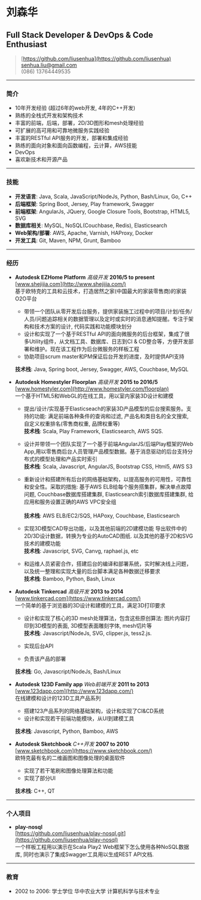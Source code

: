 # 刘森华
## Full Stack Developer & DevOps & Code Enthusiast

> [https://github.com/liusenhua](https://github.com/liusenhua)  
> [senhua.liu@gmail.com](mailto:senhua.liu@gmail.com)  
> (086) 13764449535  

------
### 简介
* 10年开发经验 (超过6年的web开发, 4年的C++开发)
* 熟练的全栈式开发和架构技术
* 丰富的前端，后端，部署，2D/3D图形和mesh处理经验
* 可扩展的高可用和可靠地微服务实践经验
* 丰富的RESTful API服务的开发，部署和集成经验
* 熟练的面向对象和面向函数编程，云计算，AWS技能
* DevOps
* 喜欢新技术和开源产品

------
### 技能

* **开发语言**: Java, Scala, JavaScript/NodeJs, Python, Bash/Linux, Go, C++
* **后端框架**: Spring Boot, Jersey, Play framework, Swagger
* **前端框架**: AngularJs, JQuery, Google Closure Tools, Bootstrap, HTML5, SVG
* **数据库相关**: MySQL, NoSQL(Couchbase, Redis), Elasticsearch
* **Web架构/部署**: AWS, Apache, Varnish, HAProxy, Docker
* **开发工具**: Git, Maven, NPM, Grunt, Bamboo

------

### 经历

* **Autodesk EZHome Platform** *高级开发* __2016/5 to present__  
    [www.shejijia.com](http://www.shejijia.com/)  
    基于欧特克的工具和云技术，打造居然之家(中国最大的家装零售商)的家装O2O平台
	+ 带领一个团队从零开发后台服务，提供家装施工过程中的项目/计划/任务/人员/问题追踪相关的数据管理以及定时或实时的消息通知提醒。专注于架构和技术方案的设计, 代码实践和功能模块划分 
	+ 设计和实现了一个基于RESTful API的面向微服务的后台框架，集成了很多Utility组件，从文档工具、数据库、日志到CI & CD整合等，方便开发部署和维护。现在该工程作为后台微服务的样板工程
	+ 协助项目scrum master和PM保证后台开发的进度，及时提供API支持
	
  **技术栈**: Java, Spring boot, Jersey, Swagger, AWS, Couchbase, MySQL

* **Autodesk Homestyler Floorplan** *高级开发* __2015 to 2016/5__   
	[www.homestyler.com](http://www.homestyler.com/floorplan)  
    一个基于HTML5和WebGL的在线工具，用以室内家装3D设计和建模
	+ 提出/设计/实现基于Elasticseach的家装3D产品模型的后台搜索服务。支持的功能: 满足前端各种条件的查询和过滤, 产品名和类目名的全文搜索, 自定义权重排名(零售商权重, 品牌权重等) <br/> 
  **技术栈**: Scala, Play Framework, Elasticsearch, AWS SQS.

	+ 设计并带领一个团队实现了一个基于前端AngularJS/后端Play框架的Web App,用以零售商后台人员管理产品模型数据。基于消息驱动的后台支持分布式的模型处理和产品实时索引 <br/>
  **技术栈**: Scala, Javascript, AngularJS, Bootstrap CSS, Html5, AWS S3

	+ 重新设计和搭建所有后台的网络基础架构，以提高服务的可用性，可靠性和安全性。采取的措施: 基于AWS ELB给每个服务搭集群，解决单点故障问题, Couchbase数据库搭建集群, Elasticsearch索引数据库搭建集群, 给应用和服务设置正确的AWS VPC安全组 <br/>  
  **技术栈**: AWS ELB/EC2/SQS, HAPoxy, Couchbase, Elasticsearch

	+ 实现3D模型CAD导出功能，以及其他前端的2D建模功能   导出软件中的2D/3D设计数据，转换为专业的AutoCAD图纸. 以及其他的基于2D和SVG技术的建模功能 <br/>
  **技术栈**: Javascript, SVG, Canvg, raphael.js, etc

	+ 和运维人员紧密合作，搭建后台的编译和部署系统，实时解决线上问题，以及统一整理和实现大量的后台脚本满足各种数据迁移要求 <br/>
  **技术栈**: Bamboo, Python, Bash, Linux

* **Autodesk Tinkercad** *高级开发* __2013 to 2014__  
    [www.tinkercad.com](https://www.tinkercad.com/)  
    一个简单的基于浏览器的3D设计和建模的工具，满足3D打印要求
	+ 设计和实现了核心的3D mesh处理算法，包含这些原创算法: 图片内容打印到3D模型的表面, 3D模型表面雕刻字体, mesh切片等 <br/>
  **技术栈**: Javascript/NodeJs, SVG, clipper.js, tess2.js.

	+ 实现后台API
	+ 负责该产品的部署
	
  **技术栈**: Go, Javascript/NodeJs, Bash/Linux

* **Autodesk 123D Family app** *Web前端开发* __2011 to 2013__   
    [www.123dapp.com](http://www.123dapp.com/)  
    在线建模和设计的123D工具产品系列
	+ 搭建123产品系列的网络基础架构，设计和实现了CI&CD系统
	+ 设计和实现若干前端功能模块，从UI到建模工具
	
  **技术栈**: Javascript, Python, Bamboo, AWS

* **Autodesk Sketchbook** *C++开发* __2007 to 2010__  
	[www.sketchbook.com](https://www.sketchbook.com/)  
    欧特克最有名的二维画图和图像处理的桌面软件
	+ 实现了若干笔刷和图像处理算法和功能
	+ 实现了部分UI
	
  **技术栈**: C++, QT

------

### 个人项目

* **play-nosql**   
    [https://github.com/liusenhua/play-nosql.git](https://github.com/liusenhua/play-nosql)  
    一个样板工程用以演示在Scala Play2 Web框架下怎么使用各种NoSQL数据库, 同时也演示了集成Swagger工具用以生成REST API文档.

------

### 教育

* 2002 to 2006: 学士学位 华中农业大学 计算机科学与技术专业
